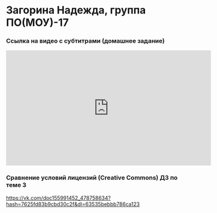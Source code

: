 # Загорина Надежда, группа ПО(МОУ)-17


### Ссылка на видео с субтитрами (домашнее задание)
<iframe width="560" height="315" src="https://www.youtube.com/embed/SfKeZwOHkZU" frameborder="0" allow="accelerometer; autoplay; encrypted-media; gyroscope; picture-in-picture" allowfullscreen></iframe>


### Сравнение условий лицензий (Creative Commons) ДЗ по теме 3
https://vk.com/doc155991452_478758634?hash=7625fd83b9cbd30c2f&dl=63535bebbb786ca123
